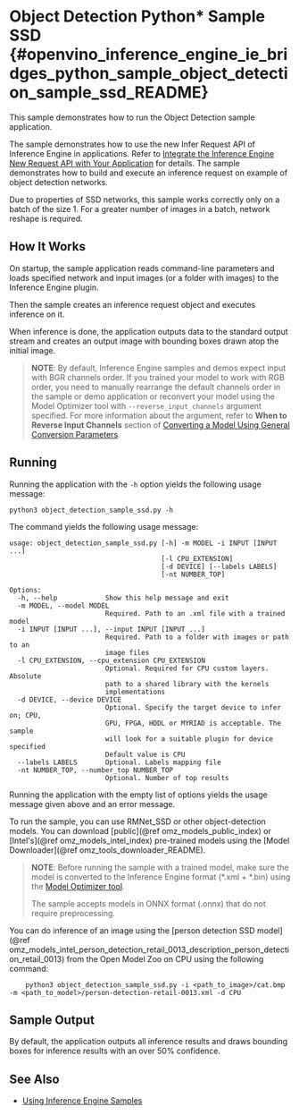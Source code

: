# Object Detection Python* Sample SSD {#openvino_inference_engine_ie_bridges_python_sample_object_detection_sample_ssd_README}

This sample demonstrates how to run the Object Detection sample application.

The sample demonstrates how to use the new Infer Request API of Inference Engine in applications.
Refer to [Integrate the Inference Engine New Request API with Your Application](../../../../../docs/IE_DG/Integrate_with_customer_application_new_API.md) for details.
The sample demonstrates how to build and execute an inference request on example of object detection networks.

Due to properties of SSD networks, this sample works correctly only on a batch of the size 1. For a greater number of images in a batch, network reshape is required.

## How It Works

On startup, the sample application reads command-line parameters and loads specified network and input images (or a folder with images) to the Inference Engine plugin.

Then the sample creates an inference request object and executes inference on it.

When inference is done, the application outputs data to the standard output stream and creates an output image with bounding boxes drawn atop the initial image.

> **NOTE**: By default, Inference Engine samples and demos expect input with BGR channels order. If you trained your model to work with RGB order, you need to manually rearrange the default channels order in the sample or demo application or reconvert your model using the Model Optimizer tool with `--reverse_input_channels` argument specified. For more information about the argument, refer to **When to Reverse Input Channels** section of [Converting a Model Using General Conversion Parameters](../../../../../docs/MO_DG/prepare_model/convert_model/Converting_Model_General.md).

## Running

Running the application with the <code>-h</code> option yields the following usage message:
```
python3 object_detection_sample_ssd.py -h
```
The command yields the following usage message:
```
usage: object_detection_sample_ssd.py [-h] -m MODEL -i INPUT [INPUT ...]
                                      [-l CPU_EXTENSION]
                                      [-d DEVICE] [--labels LABELS]
                                      [-nt NUMBER_TOP]

Options:
  -h, --help            Show this help message and exit
  -m MODEL, --model MODEL
                        Required. Path to an .xml file with a trained model
  -i INPUT [INPUT ...], --input INPUT [INPUT ...]
                        Required. Path to a folder with images or path to an
                        image files
  -l CPU_EXTENSION, --cpu_extension CPU_EXTENSION
                        Optional. Required for CPU custom layers. Absolute
                        path to a shared library with the kernels
                        implementations
  -d DEVICE, --device DEVICE
                        Optional. Specify the target device to infer on; CPU,
                        GPU, FPGA, HDDL or MYRIAD is acceptable. The sample
                        will look for a suitable plugin for device specified
                        Default value is CPU
  --labels LABELS       Optional. Labels mapping file
  -nt NUMBER_TOP, --number_top NUMBER_TOP
                        Optional. Number of top results
```

Running the application with the empty list of options yields the usage message given above and an error message.

To run the sample, you can use RMNet_SSD or other object-detection models. You can download [public](@ref omz_models_public_index) or [Intel's](@ref omz_models_intel_index) pre-trained models using the [Model Downloader](@ref omz_tools_downloader_README).

> **NOTE**: Before running the sample with a trained model, make sure the model is converted to the Inference Engine format (\*.xml + \*.bin) using the [Model Optimizer tool](../../../../../docs/MO_DG/Deep_Learning_Model_Optimizer_DevGuide.md).
>
> The sample accepts models in ONNX format (.onnx) that do not require preprocessing.

You can do inference of an image using the [person detection SSD model](@ref omz_models_intel_person_detection_retail_0013_description_person_detection_retail_0013) from the Open Model Zoo on CPU using the following command:
```
    python3 object_detection_sample_ssd.py -i <path_to_image>/cat.bmp -m <path_to_model>/person-detection-retail-0013.xml -d CPU
```

## Sample Output

By default, the application outputs all inference results and draws bounding boxes for inference results with an over 50% confidence.

## See Also
* [Using Inference Engine Samples](../../../../../docs/IE_DG/Samples_Overview.md)
